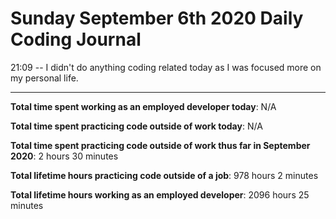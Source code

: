 # Sunday September 6th 2020 Daily Coding Journal

21:09 -- I didn't do anything coding related today as I was focused more on my personal life.

---

**Total time spent working as an employed developer today**: N/A

**Total time spent practicing code outside of work today**: N/A

**Total time spent practicing code outside of work thus far in September 2020**: 2 hours 30 minutes

**Total lifetime hours practicing code outside of a job**: 978 hours 2 minutes

**Total lifetime hours working as an employed developer**: 2096 hours 25 minutes
